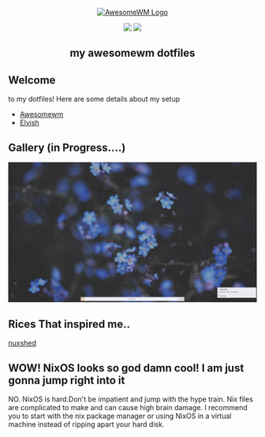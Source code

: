 <div align=center>

<a href="https://awesomewm.org/"><img alt="AwesomeWM Logo" height="160" src="https://upload.wikimedia.org/wikipedia/commons/0/07/Awesome_logo.svg"></a>

<div align="center">
    <img src ="https://img.shields.io/badge/Awesomewm-6c5d87.svg?&style=for-the-badge&logo=Lua&logoColor=white"/>
    <img src ="https://img.shields.io/badge/NixOS-4ba383.svg?&style=for-the-badge&logo=NixOS&logoColor=white"/>
</div>

</div>

<h2 align="center" style="font-weight: bold"> my awesomewm dotfiles </h2>

## __Welcome__
 to my dotfiles!
Here are some details about my setup

- [Awesomewm](https://awesomewm.org/)
- [Elvish](https://elv.sh/)


## Gallery (in Progress....)

![Rice](./ss/2024-09-23_21-53.png)

## Rices That inspired me..
[nuxshed](https://github.com/nuxshed/dotfiles)


## WOW! NixOS looks so god damn cool! I am just gonna jump right into it
NO. NixOS is hard.Don't be impatient and jump with the hype train. Nix files are complicated to make and can cause high brain damage. I recommend you to start with the nix package manager or using NixOS in a virtual machine instead of ripping apart your hard disk.